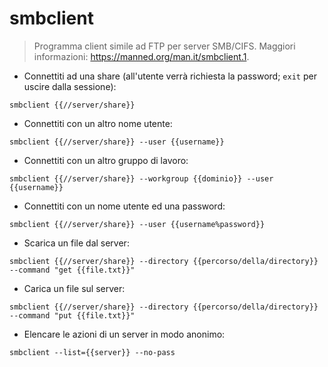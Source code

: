 # smbclient

> Programma client simile ad FTP per server SMB/CIFS.
> Maggiori informazioni: <https://manned.org/man.it/smbclient.1>.

- Connettiti ad una share (all'utente verrà richiesta la password; `exit` per uscire dalla sessione):

`smbclient {{//server/share}}`

- Connettiti con un altro nome utente:

`smbclient {{//server/share}} --user {{username}}`

- Connettiti con un altro gruppo di lavoro:

`smbclient {{//server/share}} --workgroup {{dominio}} --user {{username}}`

- Connettiti con un nome utente ed una password:

`smbclient {{//server/share}} --user {{username%password}}`

- Scarica un file dal server:

`smbclient {{//server/share}} --directory {{percorso/della/directory}} --command "get {{file.txt}}"`

- Carica un file sul server:

`smbclient {{//server/share}} --directory {{percorso/della/directory}} --command "put {{file.txt}}"`

- Elencare le azioni di un server in modo anonimo:

`smbclient --list={{server}} --no-pass`
